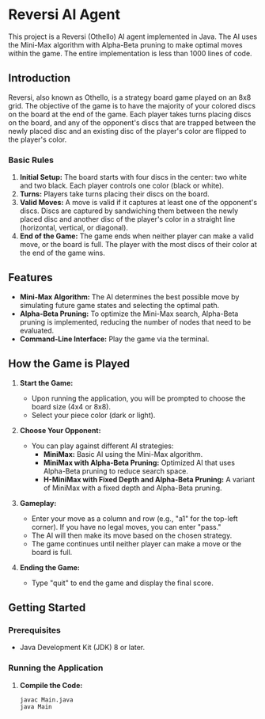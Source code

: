 # Reversi AI Agent

This project is a Reversi (Othello) AI agent implemented in Java. The AI uses the Mini-Max algorithm with Alpha-Beta pruning to make optimal moves within the game. The entire implementation is less than 1000 lines of code.

## Introduction

Reversi, also known as Othello, is a strategy board game played on an 8x8 grid. The objective of the game is to have the majority of your colored discs on the board at the end of the game. Each player takes turns placing discs on the board, and any of the opponent's discs that are trapped between the newly placed disc and an existing disc of the player's color are flipped to the player's color.

### Basic Rules

1. **Initial Setup:** The board starts with four discs in the center: two white and two black. Each player controls one color (black or white).
2. **Turns:** Players take turns placing their discs on the board.
3. **Valid Moves:** A move is valid if it captures at least one of the opponent's discs. Discs are captured by sandwiching them between the newly placed disc and another disc of the player's color in a straight line (horizontal, vertical, or diagonal).
4. **End of the Game:** The game ends when neither player can make a valid move, or the board is full. The player with the most discs of their color at the end of the game wins.

## Features

- **Mini-Max Algorithm:** The AI determines the best possible move by simulating future game states and selecting the optimal path.
- **Alpha-Beta Pruning:** To optimize the Mini-Max search, Alpha-Beta pruning is implemented, reducing the number of nodes that need to be evaluated.
- **Command-Line Interface:** Play the game via the terminal.

## How the Game is Played

1. **Start the Game:**
   - Upon running the application, you will be prompted to choose the board size (4x4 or 8x8).
   - Select your piece color (dark or light).

2. **Choose Your Opponent:**
   - You can play against different AI strategies:
     - **MiniMax:** Basic AI using the Mini-Max algorithm.
     - **MiniMax with Alpha-Beta Pruning:** Optimized AI that uses Alpha-Beta pruning to reduce search space.
     - **H-MiniMax with Fixed Depth and Alpha-Beta Pruning:** A variant of MiniMax with a fixed depth and Alpha-Beta pruning.

3. **Gameplay:**
   - Enter your move as a column and row (e.g., "a1" for the top-left corner). If you have no legal moves, you can enter "pass."
   - The AI will then make its move based on the chosen strategy.
   - The game continues until neither player can make a move or the board is full.

4. **Ending the Game:**
   - Type "quit" to end the game and display the final score.

## Getting Started

### Prerequisites

- Java Development Kit (JDK) 8 or later.

### Running the Application

1. **Compile the Code:**

   ``` 
   javac Main.java
   java Main
   ```
